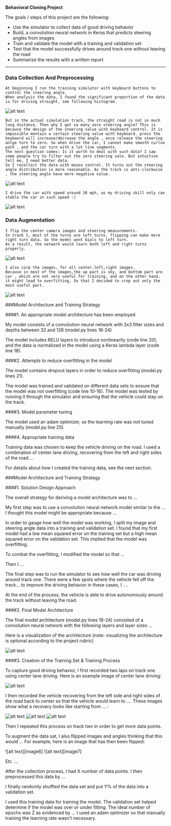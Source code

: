 **Behavioral Cloning Project**

The goals / steps of this project are the following:
* Use the simulator to collect data of good driving behavior
* Build, a convolution neural network in Keras that predicts steering angles from images
* Train and validate the model with a training and validation set
* Test that the model successfully drives around track one without leaving the road
* Summarize the results with a written report


[//]: # (Image References)

[image1]: ./images/keyboard-control-data.png "keyboard Control Data"
[image2]: ./images/mouse-control-data.png "keyboard Control Data"
[image3]: ./images/speed.png "Speed Value"
[image4]: ./images/flip.png "Flip Center Image"
[image5]: ./images/corp.png "Corp Image"

---
### Data Collection And Preprocessing

    At beginning I run the training simulator with keyboard buttons to control the steering angle.
    When analysis the data, I found the significant proportion of the data is for driving straight, see following histogram.    
![alt text][image1]

    But in the actual simulation track, the straight road is not so much long distance. Then why I got so many zero steering angle? This is because the design of the steering value with keyboard control. It is impossible mentain a certain steering value with keyboard. press the keybaord will increase/decrease the angle , once release the steering anlge turn to zero. So when drive the car, I cannot make smooth curlve path , and the car turn with a lot line segments.
    The next question comes: Is it worth to deal with such data? I saw some people try to filter out the zero steering vale. But intuitive tell me, I need better data.
    So I recollect the data with mouse control. It turns out the steering angle distribution is more reasonable. As the track is anti-clockwise , the steering angle have more negative value.
![alt text][image2]

    I drive the car with speed around 10 mph, as my driving skill only can stable the car in such speed :)
![alt text][image3]

### Data Augmentation

    I flip the center camera images and steering measurements.
    In track 1, most of the turns are left turns, flipping can make more right turn data. So the model wont bials to left turn.
    As a result, the network would learn both left and right turns properly.
![alt text][image4]

    I also corp the images, for all center,left,right images.
    Because in most of the images,the up part is sky, and bottom part are car , which are not very useful for training, and on the other hand, it might lead to overfitting. So that I decided to crop out only the most useful part.
![alt text][image5]




###Model Architecture and Training Strategy

####1. An appropriate model architecture has been employed

My model consists of a convolution neural network with 3x3 filter sizes and depths between 32 and 128 (model.py lines 18-24)

The model includes RELU layers to introduce nonlinearity (code line 20), and the data is normalized in the model using a Keras lambda layer (code line 18).

####2. Attempts to reduce overfitting in the model

The model contains dropout layers in order to reduce overfitting (model.py lines 21).

The model was trained and validated on different data sets to ensure that the model was not overfitting (code line 10-16). The model was tested by running it through the simulator and ensuring that the vehicle could stay on the track.

####3. Model parameter tuning

The model used an adam optimizer, so the learning rate was not tuned manually (model.py line 25).

####4. Appropriate training data

Training data was chosen to keep the vehicle driving on the road. I used a combination of center lane driving, recovering from the left and right sides of the road ...

For details about how I created the training data, see the next section.

###Model Architecture and Training Strategy

####1. Solution Design Approach

The overall strategy for deriving a model architecture was to ...

My first step was to use a convolution neural network model similar to the ... I thought this model might be appropriate because ...

In order to gauge how well the model was working, I split my image and steering angle data into a training and validation set. I found that my first model had a low mean squared error on the training set but a high mean squared error on the validation set. This implied that the model was overfitting.

To combat the overfitting, I modified the model so that ...

Then I ...

The final step was to run the simulator to see how well the car was driving around track one. There were a few spots where the vehicle fell off the track... to improve the driving behavior in these cases, I ....

At the end of the process, the vehicle is able to drive autonomously around the track without leaving the road.

####2. Final Model Architecture

The final model architecture (model.py lines 18-24) consisted of a convolution neural network with the following layers and layer sizes ...

Here is a visualization of the architecture (note: visualizing the architecture is optional according to the project rubric)

![alt text][image1]

####3. Creation of the Training Set & Training Process

To capture good driving behavior, I first recorded two laps on track one using center lane driving. Here is an example image of center lane driving:

![alt text][image2]

I then recorded the vehicle recovering from the left side and right sides of the road back to center so that the vehicle would learn to .... These images show what a recovery looks like starting from ... :

![alt text][image3]
![alt text][image4]
![alt text][image5]

Then I repeated this process on track two in order to get more data points.

To augment the data sat, I also flipped images and angles thinking that this would ... For example, here is an image that has then been flipped:

![alt text][image6]
![alt text][image7]

Etc ....

After the collection process, I had X number of data points. I then preprocessed this data by ...


I finally randomly shuffled the data set and put Y% of the data into a validation set.

I used this training data for training the model. The validation set helped determine if the model was over or under fitting. The ideal number of epochs was Z as evidenced by ... I used an adam optimizer so that manually training the learning rate wasn't necessary.

